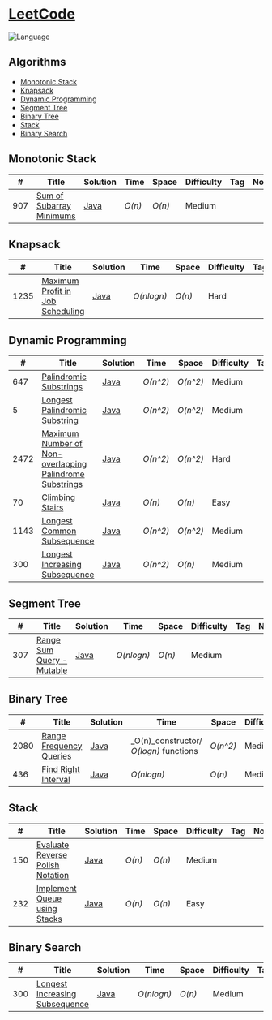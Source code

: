 # [LeetCode](https://leetcode.com/problemset/all/)

![Language](https://img.shields.io/badge/language-Java%20%2F%20Javascript-blue.svg)&nbsp;

## Algorithms

* [Monotonic Stack](https://github.com/smartsammy787/LeetCodePrep#Monotonic-Stack)
* [Knapsack](https://github.com/smartsammy787/LeetCodePrep#KnapSack)
* [Dynamic Programming](https://github.com/smartsammy787/LeetCodePrep#Dynamic-Programming)
* [Segment Tree](https://github.com/smartsammy787/LeetCodePrep#Segment-Tree)
* [Binary Tree](https://github.com/smartsammy787/LeetCodePrep#Binary-Tree)
* [Stack](https://github.com/smartsammy787/LeetCodePrep#Stack)
* [Binary Search](https://github.com/smartsammy787/LeetCodePrep#Binary-Search)





## Monotonic Stack
|  #  | Title           |  Solution       |  Time           | Space           | Difficulty    | Tag          | Note| 
|-----|---------------- | --------------- | --------------- | --------------- | ------------- |--------------|-----|
907 | [Sum of Subarray Minimums](https://leetcode.com/problems/sum-of-subarray-minimums/) | [Java](./LeetCodeInterviewPrep/src/MonotonicStack/SumOfSubArrayMins.java) | _O(n)_ | _O(n)_ | Medium ||


## Knapsack
|  #  | Title           |  Solution       |  Time           | Space           | Difficulty    | Tag          | Note| 
|-----|---------------- | --------------- | --------------- | --------------- | ------------- |--------------|-----|
1235 | [Maximum Profit in Job Scheduling](https://leetcode.com/problems/maximum-profit-in-job-scheduling/) | [Java](./LeetCodeInterviewPrep/src/knapsack/MaxProfitJobScheduling.java) | _O(nlogn)_ | _O(n)_ | Hard ||


## Dynamic Programming
|  #  | Title           |  Solution       |  Time           | Space           | Difficulty    | Tag          | Note| 
|-----|---------------- | --------------- | --------------- | --------------- | ------------- |--------------|-----|
647 | [Palindromic Substrings](https://leetcode.com/problems/palindromic-substrings/) | [Java](./LeetCodeInterviewPrep/src/dynamicProgramming/CountPalindromicSubstrings.java) | _O(n^2)_ | _O(n^2)_ | Medium ||
5 | [Longest Palindromic Substring](https://leetcode.com/problems/longest-palindromic-substring/) | [Java](./LeetCodeInterviewPrep/src/dynamicProgramming/LongestPalindromicSubstring.java) | _O(n^2)_ | _O(n^2)_ | Medium ||
2472 | [Maximum Number of Non-overlapping Palindrome Substrings](https://leetcode.com/problems/maximum-number-of-non-overlapping-palindrome-substrings/) | [Java](./LeetCodeInterviewPrep/src/dynamicProgramming/MaxNumNonOverlappingPalindromicSubstring.java) | _O(n^2)_ | _O(n^2)_ | Hard ||
70 | [Climbing Stairs](https://leetcode.com/problems/climbing-stairs/) | [Java](./LeetCodeInterviewPrep/src/dynamicProgramming/ClimbingStairs.java) | _O(n)_ | _O(n)_ | Easy ||
1143 | [Longest Common Subsequence](https://leetcode.com/problems/longest-common-subsequence/) | [Java](./LeetCodeInterviewPrep/src/dynamicProgramming/LongestCommonSubsequence.java) | _O(n^2)_ | _O(n^2)_ | Medium ||
300 | [Longest Increasing Subsequence](https://leetcode.com/problems/longest-increasing-subsequence/) | [Java](./LeetCodeInterviewPrep/src/dynamicProgramming/LongestIncreasingSubsequenceDp.java) | _O(n^2)_ | _O(n)_ | Medium ||


## Segment Tree
|  #  | Title           |  Solution       |  Time           | Space           | Difficulty    | Tag          | Note| 
|-----|---------------- | --------------- | --------------- | --------------- | ------------- |--------------|-----|
307 | [Range Sum Query - Mutable](https://leetcode.com/problems/range-sum-query-mutable/) | [Java](./LeetCodeInterviewPrep/src/segmentTree/RangeSumQueryMutable.java) | _O(nlogn)_ | _O(n)_ | Medium ||

## Binary Tree
|  #  | Title           |  Solution       |  Time           | Space           | Difficulty    | Tag          | Note| 
|-----|---------------- | --------------- | --------------- | --------------- | ------------- |--------------|-----|
2080 | [Range Frequency Queries](https://leetcode.com/problems/range-frequency-queries/) | [Java](./LeetCodeInterviewPrep/src/binarySearch/RangeFrequencyQueries.java) | _O(n)_constructor/ _O(logn)_ functions| _O(n^2)_ | Medium ||
436 | [Find Right Interval](https://leetcode.com/problems/find-right-interval/) | [Java](./LeetCodeInterviewPrep/src/binarySearch/FindRightInterval.java) | _O(nlogn)_| _O(n)_ | Medium ||

## Stack
|  #  | Title           |  Solution       |  Time           | Space           | Difficulty    | Tag          | Note| 
|-----|---------------- | --------------- | --------------- | --------------- | ------------- |--------------|-----|
150 | [Evaluate Reverse Polish Notation](https://leetcode.com/problems/evaluate-reverse-polish-notation/) | [Java](./LeetCodeInterviewPrep/src/stack/EvaluateReversePolishNotation.java) | _O(n)_ | _O(n)_ | Medium ||
232 | [Implement Queue using Stacks](https://leetcode.com/problems/implement-queue-using-stacks/) | [Java](./LeetCodeInterviewPrep/src/stack/ImplementQueueUsingStack.java) | _O(n)_ | _O(n)_ | Easy ||

## Binary Search
|  #  | Title           |  Solution       |  Time           | Space           | Difficulty    | Tag          | Note| 
|-----|---------------- | --------------- | --------------- | --------------- | ------------- |--------------|-----|
300 | [Longest Increasing Subsequence](https://leetcode.com/problems/longest-increasing-subsequence/) | [Java](./LeetCodeInterviewPrep/src/dynamicProgramming/LongestIncreasingSubsequence.java) | _O(nlogn)_ | _O(n)_ | Medium ||








